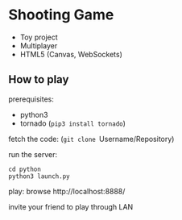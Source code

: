 Shooting Game
==============
* Toy project
* Multiplayer
* HTML5 (Canvas, WebSockets)

How to play
---------

prerequisites:

* python3
* tornado (`pip3 install tornado`)

fetch the code: (`git clone `Username/Repository)


run the server:

```
cd python
python3 launch.py
```

play: browse http://localhost:8888/

invite your friend to play through LAN
